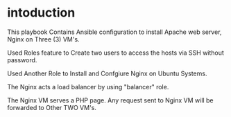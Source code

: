 # intoduction 

This playbook Contains Ansible configuration to install Apache web server, Nginx on Three (3) VM's.

Used Roles feature to Create two users to access the hosts via SSH without password.

Used Another Role to Install and Confgiure Nginx on Ubuntu Systems.

The Nginx acts a load balancer by using "balancer" role.

The Nginx VM serves a PHP page. Any request sent to Nginx VM will be forwarded to Other TWO VM's.

